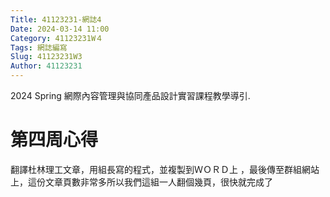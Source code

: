 ```yaml
---
Title: 41123231-網誌4
Date: 2024-03-14 11:00
Category: 41123231W４
Tags: 網誌編寫
Slug: 41123231W3
Author: 41123231
---
```


2024 Spring 網際內容管理與協同產品設計實習課程教學導引.

<!-- PELICAN_END_SUMMARY -->

# 第四周心得
翻譯杜林理工文章，用組長寫的程式，並複製到ＷＯＲＤ上
，最後傳至群組網站上，這份文章頁數非常多所以我們這組一人翻個幾頁，很快就完成了